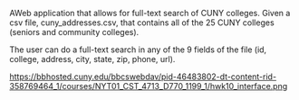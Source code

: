 AWeb application that allows for full-text search of CUNY colleges. Given a csv file, cuny_addresses.csv, that contains all of the 25 CUNY colleges (seniors and community colleges).

The user can do a full-text search in any of the 9 fields of the file (id, college, address, city, state, zip, phone, url). 

https://bbhosted.cuny.edu/bbcswebdav/pid-46483802-dt-content-rid-358769464_1/courses/NYT01_CST_4713_D770_1199_1/hwk10_interface.png
